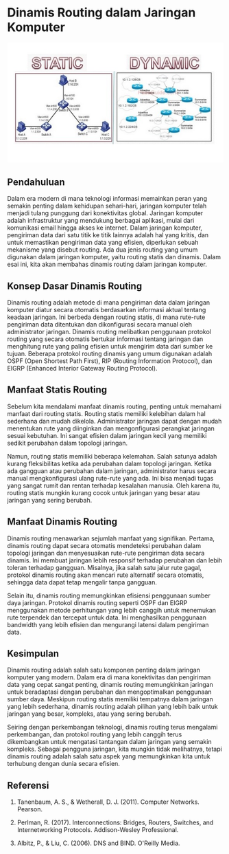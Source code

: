 # **Dinamis Routing dalam Jaringan Komputer**

<div align="center">
   <img src="../../asset/minggu 12/static-dinamis.jpg" />
</div>

## Pendahuluan

Dalam era modern di mana teknologi informasi memainkan peran yang semakin penting dalam kehidupan sehari-hari, jaringan komputer telah menjadi tulang punggung dari konektivitas global. Jaringan komputer adalah infrastruktur yang mendukung berbagai aplikasi, mulai dari komunikasi email hingga akses ke internet. Dalam jaringan komputer, pengiriman data dari satu titik ke titik lainnya adalah hal yang kritis, dan untuk memastikan pengiriman data yang efisien, diperlukan sebuah mekanisme yang disebut routing. Ada dua jenis routing yang umum digunakan dalam jaringan komputer, yaitu routing statis dan dinamis. Dalam esai ini, kita akan membahas dinamis routing dalam jaringan komputer.

## Konsep Dasar Dinamis Routing

Dinamis routing adalah metode di mana pengiriman data dalam jaringan komputer diatur secara otomatis berdasarkan informasi aktual tentang keadaan jaringan. Ini berbeda dengan routing statis, di mana rute-rute pengiriman data ditentukan dan dikonfigurasi secara manual oleh administrator jaringan. Dinamis routing melibatkan penggunaan protokol routing yang secara otomatis bertukar informasi tentang jaringan dan menghitung rute yang paling efisien untuk mengirim data dari sumber ke tujuan. Beberapa protokol routing dinamis yang umum digunakan adalah OSPF (Open Shortest Path First), RIP (Routing Information Protocol), dan EIGRP (Enhanced Interior Gateway Routing Protocol).

## Manfaat Statis Routing

Sebelum kita mendalami manfaat dinamis routing, penting untuk memahami manfaat dari routing statis. Routing statis memiliki kelebihan dalam hal sederhana dan mudah dikelola. Administrator jaringan dapat dengan mudah menentukan rute yang diinginkan dan mengonfigurasi perangkat jaringan sesuai kebutuhan. Ini sangat efisien dalam jaringan kecil yang memiliki sedikit perubahan dalam topologi jaringan.

Namun, routing statis memiliki beberapa kelemahan. Salah satunya adalah kurang fleksibilitas ketika ada perubahan dalam topologi jaringan. Ketika ada gangguan atau perubahan dalam jaringan, administrator harus secara manual mengkonfigurasi ulang rute-rute yang ada. Ini bisa menjadi tugas yang sangat rumit dan rentan terhadap kesalahan manusia. Oleh karena itu, routing statis mungkin kurang cocok untuk jaringan yang besar atau jaringan yang sering berubah.

## Manfaat Dinamis Routing

Dinamis routing menawarkan sejumlah manfaat yang signifikan. Pertama, dinamis routing dapat secara otomatis mendeteksi perubahan dalam topologi jaringan dan menyesuaikan rute-rute pengiriman data secara dinamis. Ini membuat jaringan lebih responsif terhadap perubahan dan lebih toleran terhadap gangguan. Misalnya, jika salah satu jalur rute gagal, protokol dinamis routing akan mencari rute alternatif secara otomatis, sehingga data dapat tetap mengalir tanpa gangguan.

Selain itu, dinamis routing memungkinkan efisiensi penggunaan sumber daya jaringan. Protokol dinamis routing seperti OSPF dan EIGRP menggunakan metode perhitungan yang lebih canggih untuk menemukan rute terpendek dan tercepat untuk data. Ini menghasilkan penggunaan bandwidth yang lebih efisien dan mengurangi latensi dalam pengiriman data.

## Kesimpulan

Dinamis routing adalah salah satu komponen penting dalam jaringan komputer yang modern. Dalam era di mana konektivitas dan pengiriman data yang cepat sangat penting, dinamis routing memungkinkan jaringan untuk beradaptasi dengan perubahan dan mengoptimalkan penggunaan sumber daya. Meskipun routing statis memiliki tempatnya dalam jaringan yang lebih sederhana, dinamis routing adalah pilihan yang lebih baik untuk jaringan yang besar, kompleks, atau yang sering berubah.

Seiring dengan perkembangan teknologi, dinamis routing terus mengalami perkembangan, dan protokol routing yang lebih canggih terus dikembangkan untuk mengatasi tantangan dalam jaringan yang semakin kompleks. Sebagai pengguna jaringan, kita mungkin tidak melihatnya, tetapi dinamis routing adalah salah satu aspek yang memungkinkan kita untuk terhubung dengan dunia secara efisien.

## Referensi

1. Tanenbaum, A. S., & Wetherall, D. J. (2011). Computer Networks. Pearson.

2. Perlman, R. (2017). Interconnections: Bridges, Routers, Switches, and Internetworking Protocols. Addison-Wesley Professional.

3. Albitz, P., & Liu, C. (2006). DNS and BIND. O'Reilly Media.